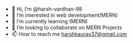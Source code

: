 - 👋 Hi, I’m @harsh-vardhan-98
- 👀 I’m interested in web development(MERN)
- 🌱 I’m currently learning (MERN)
- 💞️ I’m looking to collaborate on MERN Projects
- 📫 How to reach me harshkaurav37@gmail.com

<!---
harsh-vardhan-98/harsh-vardhan-98 is a ✨ special ✨ repository because its `README.md` (this file) appears on your GitHub profile.
You can click the Preview link to take a look at your changes.
--->
